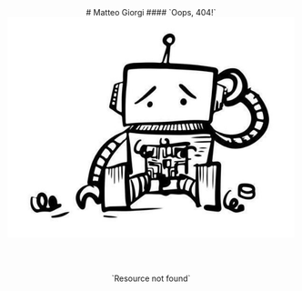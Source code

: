 <style>
h1 { margin-top: 2rem; }
h2 { margin-top: 0.25rem; }
h4 { margin-top: -1rem; }
</style>


<center>
# Matteo Giorgi
#### `Oops, 404!`
</center>
<div class="container">
<div class="box" style="background-color: #ffffff;">
<center>
<img class="img-scale-60" src="https://github.com/matteogiorgi/matteogiorgi.github.io/blob/main/notes/404.png">
</center>
</div>
</div>




<p style="text-align: center; margin-top: 4rem; margin-bottom: -4rem;">`Resource not found`</p>
